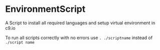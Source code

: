 # EnvironmentScript
A Script to install all required languages and setup virtual environment in c9.io 

To run all scripts correctly with no errors use `. ./scriptname` instead of `./script name`

